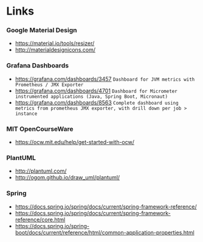 # Links

### Google Material Design
- https://material.io/tools/resizer/
- http://materialdesignicons.com/

### Grafana Dashboards
- https://grafana.com/dashboards/3457 `Dashboard for JVM metrics with Prometheus / JMX Exporter`
- https://grafana.com/dashboards/4701 `Dashboard for Micrometer instrumented applications (Java, Spring Boot, Micronaut)`
- https://grafana.com/dashboards/8563 `Complete dashboard using metrics from prometheus JMX exporter, with drill down per job > instance`

### MIT OpenCourseWare
- https://ocw.mit.edu/help/get-started-with-ocw/

### PlantUML
- http://plantuml.com/
- http://ogom.github.io/draw_uml/plantuml/

### Spring
- https://docs.spring.io/spring/docs/current/spring-framework-reference/
- https://docs.spring.io/spring/docs/current/spring-framework-reference/core.html
- https://docs.spring.io/spring-boot/docs/current/reference/html/common-application-properties.html 
